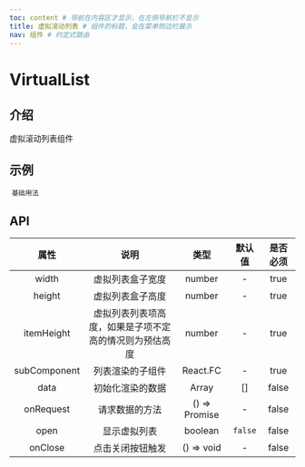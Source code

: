 ```yaml
---
toc: content # 导航在内容区才显示，在左侧导航栏不显示
title: 虚拟滚动列表 # 组件的标题，会在菜单侧边栏展示
nav: 组件 # 约定式路由
---
```


# VirtualList

## 介绍

虚拟滚动列表组件

<!-- 可以通过code加载示例代码，dumi会帮我们做解析 -->

## 示例

​ <code src="./demo/base.tsx">基础用法</code>

## API

| 属性 | 说明 | 类型 | 默认值 | 是否必须 |
| :-: | :-: | :-: | :-: | :-: |
| width | 虚拟列表盒子宽度 | number | - | true |
| height | 虚拟列表盒子高度 | number | - | true |
| itemHeight | 虚拟列表列表项高度，如果是子项不定高的情况则为预估高度 | number | - | true |
| subComponent | 列表渲染的子组件 | React.FC | - | true |
| data | 初始化渲染的数据 | Array | [] | false |
| onRequest | 请求数据的方法 | () => Promise | - | false |
| open | 显示虚拟列表 | boolean | `false` | false |
| onClose | 点击关闭按钮触发 | () => void | - | false |
